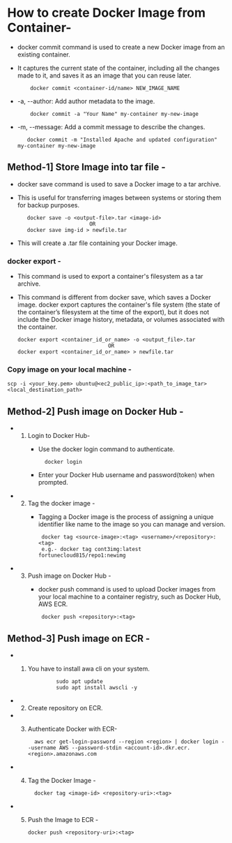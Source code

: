 # How to create Docker Image from Container-
- docker commit command is used to create a new Docker image from an existing container.
- It captures the current state of the container, including all the changes made to it, and saves it as an image that you can reuse later.

          docker commit <container-id/name> NEW_IMAGE_NAME

- -a, --author: Add author metadata to the image.

          docker commit -a "Your Name" my-container my-new-image 

- -m, --message: Add a commit message to describe the changes.

         docker commit -m "Installed Apache and updated configuration" my-container my-new-image
  

## Method-1] Store Image into tar file -
- docker save command is used to save a Docker image to a tar archive.
- This is useful for transferring images between systems or storing them for backup purposes.

 
         docker save -o <output-file>.tar <image-id>
                             OR
         docker save img-id > newfile.tar
- This will create a .tar file containing your Docker image.

### docker export -
- This command is used to export a container's filesystem as a tar archive.
- This command is different from docker save, which saves a Docker image. docker export captures the container's file system (the state of the container’s filesystem at the time of the export), but it does not include the Docker image history, metadata, or volumes associated with the container.


      docker export <container_id_or_name> -o <output_file>.tar
                                   OR
      docker export <container_id_or_name> > newfile.tar

### Copy image on your local machine -

    scp -i <your_key.pem> ubuntu@<ec2_public_ip>:<path_to_image_tar> <local_destination_path>
    

## Method-2] Push image on Docker Hub -
- 1) Login to Docker Hub- 
      - Use the docker login command to authenticate.
     
              docker login

      - Enter your Docker Hub username and password(token) when prompted.
    
- 2) Tag the docker image -
        - Tagging a Docker image is the process of assigning a unique identifier like name to the image so you can manage and version.
        
               docker tag <source-image>:<tag> <username>/<repository>:<tag>
               e.g.- docker tag cont3img:latest fortunecloud815/repo1:newimg
          

             
- 3) Push image on Docker Hub -
        - docker push command is used to upload Docker images from your local machine to a container registry, such as Docker Hub, AWS ECR.


               docker push <repository>:<tag>
             

## Method-3] Push image on ECR -
- 1) You have to install awa cli on your system.


                  sudo apt update
                  sudo apt install awscli -y

- 2) Create repository on ECR.
- 3) Authenticate Docker with ECR-

           aws ecr get-login-password --region <region> | docker login --username AWS --password-stdin <account-id>.dkr.ecr.<region>.amazonaws.com

- 4) Tag the Docker Image -

           docker tag <image-id> <repository-uri>:<tag>
        

- 5) Push the Image to ECR -

         docker push <repository-uri>:<tag>
     
